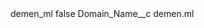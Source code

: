 <?xml version="1.0" encoding="UTF-8"?>
<CustomMetadata xmlns="http://soap.sforce.com/2006/04/metadata" xmlns:xsi="http://www.w3.org/2001/XMLSchema-instance" xmlns:xsd="http://www.w3.org/2001/XMLSchema">
    <label>demen_ml</label>
    <protected>false</protected>
    <values>
        <field>Domain_Name__c</field>
        <value xsi:type="xsd:string">demen.ml</value>
    </values>
</CustomMetadata>
